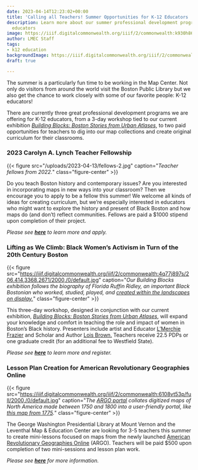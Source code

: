 ```yaml
---
date: 2023-04-14T12:23:02+00:00
title: 'Calling all Teachers! Summer Opportunities for K-12 Educators '
description: Learn more about our summer professional development programs for K-12
  educators
image: https://iiif.digitalcommonwealth.org/iiif/2/commonwealth:k930h865k/full/2000,/0/default.jpg
author: LMEC Staff
tags:
- k12 education
backgroundImage: https://iiif.digitalcommonwealth.org/iiif/2/commonwealth:k930h865k/321,256,3481,2316/2000,/0/default.jpg
draft: true

---
```

The summer is a particularly fun time to be working in the Map Center. Not only do visitors from around the world visit the Boston Public Library but we also get the chance to work closely with some of our favorite people: K-12 educators!

There are currently three great professional development programs we are offering for K-12 educators, from a 3-day workshop tied to our current exhibition [_Building Blocks: Boston Stories from Urban Atlases_](https://www.leventhalmap.org/digital-exhibitions/building-blocks/), to two paid opportunities for teachers to dig into our map collections and create original curriculum for their classrooms.

### 2023 Carolyn A. Lynch Teacher Fellowship

{{< figure src="/uploads/2023-04-13/fellows-2.jpg" caption="_Teacher fellows from 2022._" class="figure-center" >}}

Do you teach Boston history and contemporary issues? Are you interested in incorporating maps in new ways into your classroom? Then we encourage you to apply to be a fellow this summer! We welcome all kinds of ideas for creating curriculum, but we’re especially interested in educators who might want to explore the history and present of Black Boston and how maps do (and don’t) reflect communities. Fellows are paid a $1000 stipend upon completion of their project.

_Please see_ [**_here_**](https://www.leventhalmap.org/education/k12/2021-lynch-summer-teacher-fellowship/) _to learn more and apply._

### Lifting as We Climb: Black Women’s Activism in Turn of the 20th Century Boston

{{< figure src="https://iiif.digitalcommonwealth.org/iiif/2/commonwealth:4q77j897s/206,414,3368,2671/2000,/0/default.jpg" caption="_Our Building Blocks exhibition follows the biography of Florida Ruffin Ridley, an important Black Bostonian who worked, studied, played, and_ [_created within the landscapes on display._](https://www.digitalcommonwealth.org/search/commonwealth:br86dm89q)" class="figure-center" >}}

This three-day workshop, designed in conjunction with our current exhibition, [_Building Blocks: Boston Stories from Urban Atlases_](https://www.leventhalmap.org/digital-exhibitions/building-blocks/), will expand your knowledge and comfort in teaching the role and impact of women in Boston’s Black history. Presenters include artist and Educator [L’Merchie Frazier](http://lmerchiefrazier.org/) and Scholar and Author [Lois Brown.](https://english.asu.edu/content/lois-brown) Teachers receive 22.5 PDPs or one graduate credit (for an additional fee to Westfield State).

_Please see_ [**_here_**](https://www.leventhalmap.org/education/k12/2021-lynch-summer-teacher-fellowship/) _to learn more and register._

### Lesson Plan Creation for American Revolutionary Geographies Online

{{< figure src="https://iiif.digitalcommonwealth.org/iiif/2/commonwealth:6108vt53p/full/2000,/0/default.jpg" caption="_The_ [_ARGO portal_](https://www.argomaps.org/) _collates digitized maps of North America made between 1750 and 1800 into a user-friendly portal, like_ [_this map from 1775_](https://argo.diedrick.com/maps/commonwealth:z603vg86k)_._" class="figure-center" >}}

The George Washington Presidential Library at Mount Vernon and the Leventhal Map & Education Center are looking for 3-5 teachers this summer to create mini-lessons focused on maps from the newly launched [American Revolutionary Geographies Online](https://www.argomaps.org/) (ARGO). Teachers will be paid $500 upon completion of two mini-sessions and lesson plan work.

_Please see_ [**_here_**](https://docs.google.com/document/d/1bV8jqVWcETGsYCwX6upBUTqJMUcZnFxSapnqO-P9K1o/edit?usp=sharing) _for more information._